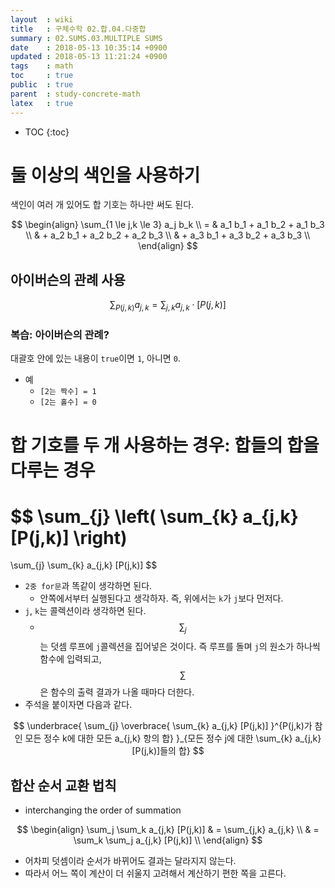 ```yaml
---
layout  : wiki
title   : 구체수학 02.합.04.다중합
summary : 02.SUMS.03.MULTIPLE SUMS
date    : 2018-05-13 10:35:14 +0900
updated : 2018-05-13 11:21:24 +0900
tags    : math
toc     : true
public  : true
parent  : study-concrete-math
latex   : true
---
```

* TOC
{:toc}

# 둘 이상의 색인을 사용하기

색인이 여러 개 있어도 합 기호는 하나만 써도 된다.

$$
\begin{align}
\sum_{1 \le j,k \le 3} a_j b_k \\
  = & a_1 b_1 + a_1 b_2 + a_1 b_3 \\
    & + a_2 b_1 + a_2 b_2 + a_2 b_3 \\
    & + a_3 b_1 + a_3 b_2 + a_3 b_3 \\
\end{align}
$$

## 아이버슨의 관례 사용

$$
\sum_{P(j,k)} a_{j,k} = \sum_{j,k} a_{j,k} \cdot [ P(j,k) ]
$$

### 복습: 아이버슨의 관례?

대괄호 안에 있는 내용이 `true`이면 `1`, 아니면 `0`.

* 예
    * `[2는 짝수] = 1`
    * `[2는 홀수] = 0`

# 합 기호를 두 개 사용하는 경우: 합들의 합을 다루는 경우

$$
\sum_{j} \left( \sum_{k} a_{j,k} [P(j,k)] \right)
=
\sum_{j} \sum_{k} a_{j,k} [P(j,k)]
$$

* `2중 for문`과 똑같이 생각하면 된다.
    * 안쪽에서부터 실행된다고 생각하자. 즉, 위에서는 `k`가 `j`보다 먼저다.
* `j`, `k`는 콜렉션이라 생각하면 된다.
    * $$\sum_j$$는 덧셈 루프에 `j`콜렉션을 집어넣은 것이다. 즉 루프를 돌며 `j`의 원소가 하나씩 함수에 입력되고, $$\sum$$은 함수의 출력 결과가 나올 때마다 더한다.
* 주석을 붙이자면 다음과 같다.

$$
\underbrace{
    \sum_{j}
    \overbrace{
        \sum_{k} a_{j,k} [P(j,k)]
    }^{P(j,k)가 참인 모든 정수 k에 대한 모든 a_{j,k} 항의 합}
}_{모든 정수 j에 대한 \sum_{k} a_{j,k} [P(j,k)]들의 합}
$$

## 합산 순서 교환 법칙

* interchanging the order of summation

$$
\begin{align}
\sum_j \sum_k a_{j,k} [P(j,k)]
    & = \sum_{j,k} a_{j,k} \\
    & = \sum_k \sum_j a_{j,k} [P(j,k)] \\
\end{align}
$$

* 어차피 덧셈이라 순서가 바뀌어도 결과는 달라지지 않는다.
* 따라서 어느 쪽이 계산이 더 쉬울지 고려해서 계산하기 편한 쪽을 고른다.

